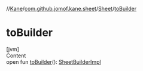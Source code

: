 //[Kane](../../index.md)/[com.github.jomof.kane.sheet](../index.md)/[Sheet](index.md)/[toBuilder](to-builder.md)



# toBuilder  
[jvm]  
Content  
open fun [toBuilder](to-builder.md)(): [SheetBuilderImpl](../-sheet-builder-impl/index.md)  



